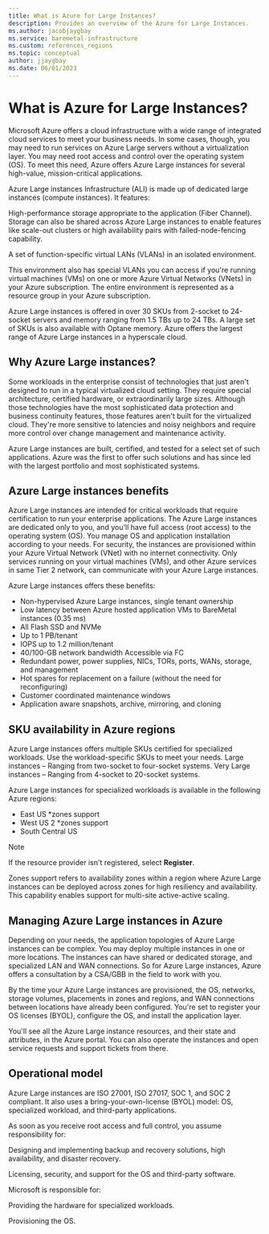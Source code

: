 ```yaml
---
title: What is Azure for Large Instances?
description: Provides an overview of the Azure for Large Instances.
ms.author: jacobjaygbay
ms.service: baremetal-infrastructure
ms.custom: references_regions
ms.topic: conceptual
author: jjaygbay
ms.date: 06/01/2023
---
```


#  What is Azure for Large Instances?

Microsoft Azure offers a cloud infrastructure with a wide range of integrated cloud services to meet your business needs. In some cases, though, you may need to run services on Azure Large servers without a virtualization layer. You may need root access and control over the operating system (OS). To meet this need, Azure offers Azure Large instances for several high-value, mission-critical applications. 

Azure Large instances Infrastructure (ALI) is made up of dedicated large instances (compute instances). It features: 

High-performance storage appropriate to the application (Fiber Channel). Storage can also be shared across Azure Large instances to enable features like scale-out clusters or high availability pairs with failed-node-fencing capability. 

A set of function-specific virtual LANs (VLANs) in an isolated environment. 

This environment also has special VLANs you can access if you're running virtual machines (VMs) on one or more Azure Virtual Networks (VNets) in your Azure subscription. The entire environment is represented as a resource group in your Azure subscription. 

Azure Large instances is offered in over 30 SKUs from 2-socket to 24-socket servers and memory ranging from 1.5 TBs up to 24 TBs. A large set of SKUs is also available with Optane memory. Azure offers the largest range of Azure Large instances in a hyperscale cloud. 

## Why Azure Large instances? 

Some workloads in the enterprise consist of technologies that just aren't designed to run in a typical virtualized cloud setting. 
They require special architecture, certified hardware, or extraordinarily large sizes. 
Although those technologies have the most sophisticated data protection and business continuity features, those features aren't built for the virtualized cloud. 
They're more sensitive to latencies and noisy neighbors and require more control over change management and maintenance activity. 

Azure Large instances are built, certified, and tested for a select set of such applications. 
Azure was the first to offer such solutions and has since led with the largest portfolio and most sophisticated systems. 

## Azure Large instances benefits 

Azure Large instances are intended for critical workloads that require certification to run your enterprise applications. 
The Azure Large instances are dedicated only to you, and you'll have full access (root access) to the operating system (OS). 
You manage OS and application installation according to your needs. For security, the instances are provisioned within your Azure Virtual Network (VNet) with no internet connectivity. 
Only services running on your virtual machines (VMs), and other Azure services in same Tier 2 network, can communicate with your Azure Large instances. 

Azure Large instances offers these benefits: 

* Non-hypervised Azure Large instances, single tenant ownership 
* Low latency between Azure hosted application VMs to BareMetal instances (0.35 ms) 
* All Flash SSD and NVMe 
* Up to 1 PB/tenant 
* IOPS up to 1.2 million/tenant 
* 40/100-GB network bandwidth 
Accessible via FC 
* Redundant power, power supplies, NICs, TORs, ports, WANs, storage, and management 
* Hot spares for replacement on a failure (without the need for reconfiguring) 
* Customer coordinated maintenance windows 
* Application aware snapshots, archive, mirroring, and cloning 

## SKU availability in Azure regions 
Azure Large instances offers multiple SKUs certified for specialized workloads. Use the workload-specific SKUs to meet your needs. 
Large instances – Ranging from two-socket to four-socket systems. 
Very Large instances – Ranging from 4-socket to 20-socket systems. 

Azure Large instances for specialized workloads is available in the following Azure regions: 
* East US *zones support 
* West US 2 *zones support 
* South Central US 

>[!NOTE]
>If the resource provider isn't registered, select **Register**.

Zones support refers to availability zones within a region where Azure Large instances can be deployed across zones for high resiliency and availability. 
This capability enables support for multi-site active-active scaling. 

## Managing Azure Large instances in Azure 

Depending on your needs, the application topologies of Azure Large instances can be complex. You may deploy multiple instances in one or more locations. The instances can have shared or dedicated storage, and specialized LAN and WAN connections. So for Azure Large instances, Azure offers a consultation by a CSA/GBB in the field to work with you. 

By the time your Azure Large instances are provisioned, the OS, networks, storage volumes, placements in zones and regions, and WAN connections between locations have already been configured. You're set to register your OS licenses (BYOL), configure the OS, and install the application layer. 

You'll see all the Azure Large instance resources, and their state and attributes, in the Azure portal. You can also operate the instances and open service requests and support tickets from there. 

## Operational model 

Azure Large instances are ISO 27001, ISO 27017, SOC 1, and SOC 2 compliant. It also uses a bring-your-own-license (BYOL) model: OS, specialized workload, and third-party applications. 

As soon as you receive root access and full control, you assume responsibility for: 

Designing and implementing backup and recovery solutions, high availability, and disaster recovery. 

Licensing, security, and support for the OS and third-party software. 

Microsoft is responsible for: 

Providing the hardware for specialized workloads. 

Provisioning the OS. 
